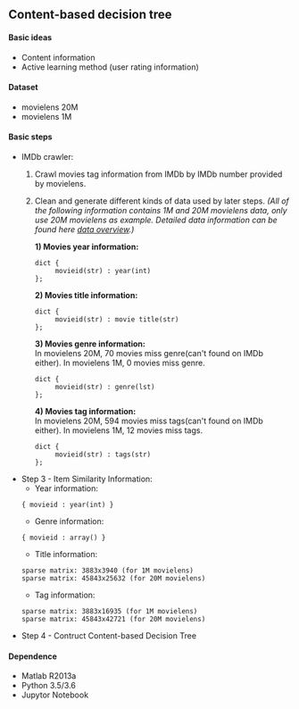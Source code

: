 ## Content-based decision tree
#### Basic ideas
- Content information
- Active learning method (user rating information)
#### Dataset
- movielens 20M
- movielens 1M
#### Basic steps
- IMDb crawler: 
	1. Crawl movies tag information from IMDb by IMDb number provided by movielens.
	2. Clean and generate different kinds of data used by later steps. *(All of the following information contains 1M and 20M movielens data, only use 20M movielens as example. Detailed data information can be found here [data overview](https://github.com/clamli/Content-based-decision-tree/blob/master/IMDb%20crawler/data_overview.ipynb).)*

	   **1) Movies year information:**
	   ```
	   dict { 
			movieid(str) : year(int) 
	   };
	   ```
	   **2) Movies title information:**
	   ```
	   dict { 
			movieid(str) : movie title(str) 
	   };
	   ```
	   **3) Movies genre information:** <br>
	   In movielens 20M, 70 movies miss genre(can't found on IMDb either).
	   In movielens 1M, 0 movies miss genre.
	   ```
	   dict { 
			movieid(str) : genre(lst) 
	   };
	   ```
	   **4) Movies tag information:** <br>
	   In movielens 20M, 594 movies miss tags(can't found on IMDb either).
	   In movielens 1M, 12 movies miss tags.
	   ```
	   dict { 
			movieid(str) : tags(str) 
	   };
	   ```
- Step 3 - Item Similarity Information:
	- Year information: 
	```
	{ movieid : year(int) }
	```
	- Genre information:
	```
	{ movieid : array() }
	```
	- Title information:
	```
	sparse matrix: 3883x3940 (for 1M movielens)
	sparse matrix: 45843x25632 (for 20M movielens)
	```
	- Tag information:
	```
	sparse matrix: 3883x16935 (for 1M movielens)
	sparse matrix: 45843x42721 (for 20M movielens)
	```
- Step 4 - Contruct Content-based Decision Tree
#### Dependence
- Matlab R2013a
- Python 3.5/3.6
- Jupytor Notebook